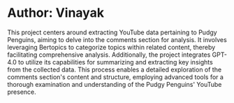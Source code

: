 # Author: Vinayak
This project centers around extracting YouTube data pertaining to Pudgy Penguins, aiming to delve into the comments section for analysis. It involves leveraging Bertopics to categorize topics within related content, thereby facilitating comprehensive analysis. Additionally, the project integrates GPT-4.0 to utilize its capabilities for summarizing and extracting key insights from the collected data. This process enables a detailed exploration of the comments section's content and structure, employing advanced tools for a thorough examination and understanding of the Pudgy Penguins' YouTube presence.
